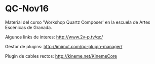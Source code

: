 # QC-Nov16
Material del curso 'Workshop Quartz Composer' en la escuela de Artes Escénicas de Granada.

Algunos links de interes:
  http://www.2v-p.tv/qc/
  
  Gestor de plugins: http://imimot.com/qc-plugin-manager/
  
  Plugin de cables rectos: http://kineme.net/KinemeCore
  
  
